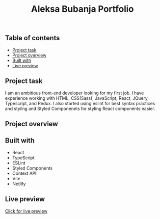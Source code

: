 <h1 align="center">
  Aleksa Bubanja Portfolio
</h1>
<br>

## Table of contents

- [Project task](#project-task)
- [Project overview](#project-overview)
- [Built with](#built-with)
- [Live preview](#live-preview)

## Project task

I am an ambitious front-end developer looking for my first job. I have experience working with HTML, CSS(Sass), JavaScript, React, JQuery, Typescript, and Redux. I also started using eslint for best syntax practices and styilng and Styled Componenets for styling React components easier.

## Project overview

## Built with

- React
- TypeScript
- ESLint
- Styled Components
- Context API
- Vite
- Netlify

## Live preview

[Click for live preview](https://jeko10.github.io/Portfolio/)
